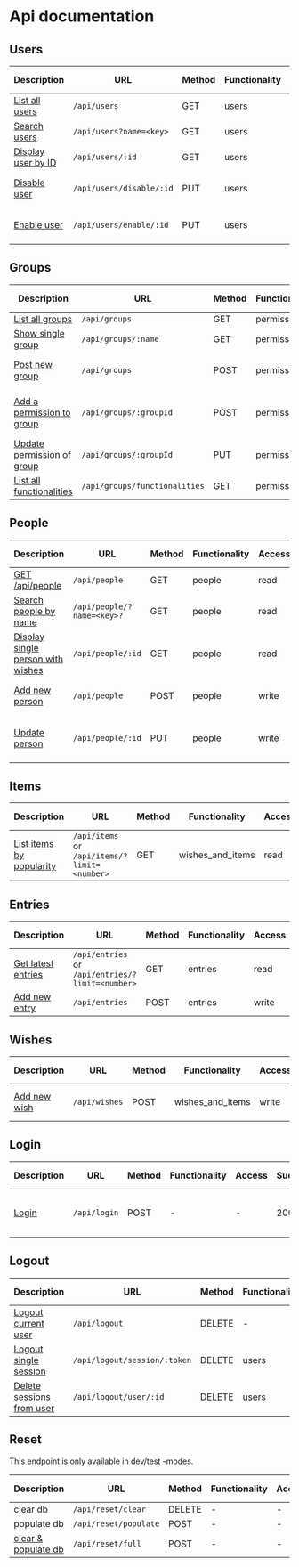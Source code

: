 # Api documentation

## Users

|Description |URL | Method | Functionality |Access | Success | Possible errors | 
|------------|----|--------|--------------|---------|-----------------|-----------|
|[List all users](API/users.md#list-all-users) | `/api/users` | GET | users |read | 200 | - |
|[Search users](API/users.md#search-users) | `/api/users?name=<key>` | GET | users |read | 200 | 404 |
|[Display user by ID](API/users.md#display-user-by-id) | `/api/users/:id` | GET | users |read | 200 | 400, 404 |
|[Disable user](API/users.md#disable-user) | `/api/users/disable/:id` | PUT | users | write | 200 | 400, 404, 500 |
|[Enable user](API/users.md#enable-user) | `/api/users/enable/:id` | PUT | users | write | 200 | 400, 404, 500 |

## Groups

|Description |URL       |Method         | Functionality  |Access | Success | Possible errors |
|---------|----------|---------------| -------| -----------------|-----------|-----------------|
|[List all groups](API/groups.md#list-all-groups)|`/api/groups` | GET       | permissions |read | 200 | -  |
|[Show single group](API/groups.md#show-single-group)|`/api/groups/:name`| GET | permissions|read | 200 | 404 |
|[Post new group](API/groups.md#post-new-group)|`/api/groups` | POST | permissions |write | 201 | 400, 403, 500(?) |
|[Add a permission to group](API/groups.md#add-a-permission-to-group) | `/api/groups/:groupId` | POST | permissions |write | 201 | 400, 403, 404, 500(?) |
|[Update permission of group](API/groups.md#update-permission-of-group)|`/api/groups/:groupId`|PUT|permissions| write|200| - |
|[List all functionalities](API/groups.md#list-all-functionalities)|`/api/groups/functionalities`|GET |permissions|read|200 |- |

## People

|Description | URL | Method | Functionality |Access | Success | Possible errors |
|------------|-----|--------|---------------|-------|---------|-----------|
|[GET /api/people](API/people.md#get-base)|`/api/people`|GET | people |read | - | 400 |
|[Search people by name](API/people.md#search-people-by-name) | `/api/people/?name=<key>?` | GET | people |read | 200 | - |
|[Display single person with wishes](API/people.md#display-single-person-with-wishes) | `/api/people/:id` | GET | people |read | 200 | 400, 404, 500(?) |
|[Add new person](API/people.md#add-new-person)|`/api/people`|POST | people |write | 201, 400, 500|
|[Update person](API/peopel.md#update-person)|`/api/people/:id` |PUT | people |write | 200, 400, 404, 500 |

## Items

|Description|URL |Method | Functionality | Access | Success | Possible errors |
|-----------|----|-------|---------------|--------|---------|-----------|
|[List items by popularity](API/items.md#list-items-by-popularity)|`/api/items` or `/api/items/?limit=<number>`|GET | wishes_and_items |read | 200 | 400 |

## Entries

|Description | URL |Method | Functionality| Access | Success | Possible errors|
|------------|-----|-------|--------------|--------|----------------|-----------|
|[Get latest entries](API/entries.md#get-latest-entries)|`/api/entries` or `/api/entries/?limit=<number>`| GET | entries |read | 200 | - |
|[Add new entry](API/entries.md#add-new-entry)|`/api/entries`| POST | entries | write | 201 | 400|

## Wishes

|Description | URL |Method | Functionality| Access | Success | Possible errors|
|------------|-----|-------|--------------|--------|----------------|-----------|
|[Add new wish](API/wishes.md#add-new-wish)|`/api/wishes`|POST |wishes_and_items| write | 201 | 400, 404, 500 |

## Login

|Description | URL | Method | Functionality | Access | Success | Possible errors |
|------------|-----|-------|---------|--------------|----------|-----------|
|[Login](API/login.md#login)|`/api/login`|POST | - | - | 200 | 400, 401, 403, 500 |


## Logout

| Description| URL|Method | Functionality | Access|Success | Possible errors|
|------------|----|-------|---------------|-------|--------|----------------|
|[Logout current user](API/logout.md#logout-current-user)|`/api/logout`|DELETE| - | - | 200 | - |
|[Logout single session](API/logout.md#logout-single-session)|`/api/logout/session/:token`|DELETE | users | write | 204 | 404 |
|[Delete sessions from user](API/logout.md#delete-sessions-from-user)|`/api/logout/user/:id`|DELETE | users | write | 200 | 400 |

## Reset

This endpoint is only available in dev/test -modes. 

| Description| URL|Method | Functionality | Access|Success | Possible errors|
|------------|----|-------|---------------|-------|--------|----------------|
|clear db | `/api/reset/clear` | DELETE | - | - | 204 | - |
| populate db | `/api/reset/populate` | POST | - | - | 201 | - |
|[clear & populate db](API/reset.md#reset-and-re-populate-database) | `/api/reset/full` | POST | - | - | 200 | - |
